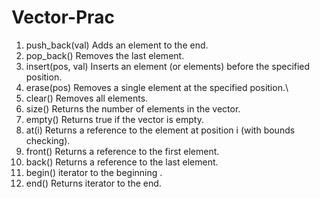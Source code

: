 # Vector-Prac


1. push_back(val)	Adds an element to the end.
2. pop_back()	Removes the last element.
3. insert(pos, val)	   Inserts an element (or elements) before the specified position.
4. erase(pos)	Removes a single element at the specified position.\
5. clear()	Removes all elements.
6. size()	Returns the number of elements in the vector.
7. empty()	Returns true if the vector is empty.
8. at(i)	Returns a reference to the element at position i (with bounds checking).
9. front()	Returns a reference to the first element.
10. back()	Returns a reference to the last element.
11. begin()   iterator to the beginning .
12. end()	Returns iterator to the end.